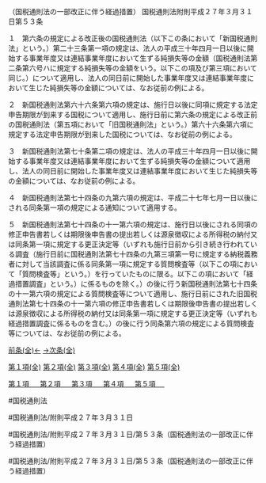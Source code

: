 （国税通則法の一部改正に伴う経過措置）
国税通則法附則平成２７年３月３１日第５３条

１　第六条の規定による改正後の国税通則法（以下この条において「新国税通則法」という。）第二十三条第一項の規定は、法人の平成三十年四月一日以後に開始する事業年度又は連結事業年度において生ずる純損失等の金額（国税通則法第二条第六号ハに規定する純損失等の金額をいう。以下この項及び第三項において同じ。）について適用し、法人の同日前に開始した事業年度又は連結事業年度において生じた純損失等の金額については、なお従前の例による。

２　新国税通則法第六十六条第六項の規定は、施行日以後に同項に規定する法定申告期限が到来する国税について適用し、施行日前に第六条の規定による改正前の国税通則法（第五項において「旧国税通則法」という。）第六十六条第六項に規定する法定申告期限が到来した国税については、なお従前の例による。

３　新国税通則法第七十条第二項の規定は、法人の平成三十年四月一日以後に開始する事業年度又は連結事業年度において生ずる純損失等の金額について適用し、法人の同日前に開始した事業年度又は連結事業年度において生じた純損失等の金額については、なお従前の例による。

４　新国税通則法第七十四条の九第六項の規定は、平成二十七年七月一日以後にされる同条第一項の規定による通知について適用する。

５　新国税通則法第七十四条の十一第六項の規定は、施行日以後にされる同項の修正申告書若しくは期限後申告書の提出若しくは源泉徴収による所得税の納付又は同条第一項に規定する更正決定等（いずれも施行日前から引き続き行われている調査（施行日前に国税通則法第七十四条の九第三項第一号に規定する納税義務者に対して当該調査に係る同条第一項に規定する質問検査等（以下この項において「質問検査等」という。）を行っていたものに限る。以下この項において「経過措置調査」という。）に係るものを除く。）の後に行う新国税通則法第七十四条の十一第六項の規定による質問検査等について適用し、施行日前にされた旧国税通則法第七十四条の十一第六項の修正申告書若しくは期限後申告書の提出若しくは源泉徴収による所得税の納付又は同条第一項に規定する更正決定等（いずれも経過措置調査に係るものを含む。）の後に行う同条第六項の規定による質問検査等については、なお従前の例による。

[前条(全)←](国税通則法＿＿＿＿附則平成２７年３月３１日第１条_.md)    [→次条(全)](国税通則法＿＿＿＿附則平成２７年３月３１日第１３０条_.md)

[第１項(全)](国税通則法＿＿＿＿附則平成２７年３月３１日第５３条第１項_.md)  [第２項(全)](国税通則法＿＿＿＿附則平成２７年３月３１日第５３条第２項_.md)  [第３項(全)](国税通則法＿＿＿＿附則平成２７年３月３１日第５３条第３項_.md)  [第４項(全)](国税通則法＿＿＿＿附則平成２７年３月３１日第５３条第４項_.md)  [第５項(全)](国税通則法＿＿＿＿附則平成２７年３月３１日第５３条第５項_.md)  

[第１項 　 ](国税通則法＿＿＿＿附則平成２７年３月３１日第５３条第１項.md)  [第２項 　 ](国税通則法＿＿＿＿附則平成２７年３月３１日第５３条第２項.md)  [第３項 　 ](国税通則法＿＿＿＿附則平成２７年３月３１日第５３条第３項.md)  [第４項 　 ](国税通則法＿＿＿＿附則平成２７年３月３１日第５３条第４項.md)  [第５項 　 ](国税通則法＿＿＿＿附則平成２７年３月３１日第５３条第５項.md)  

#国税通則法

#国税通則法/附則平成２７年３月３１日

#国税通則法/附則平成２７年３月３１日/第５３条（国税通則法の一部改正に伴う経過措置）

#国税通則法/附則平成２７年３月３１日/第５３条（国税通則法の一部改正に伴う経過措置）

